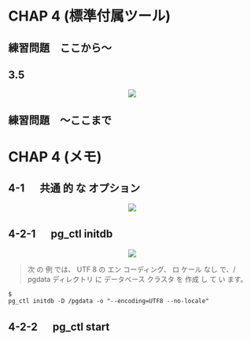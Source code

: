 # CHAP 4 (標準付属ツール)

## 練習問題　ここから～

## 3.5
<div align="center"><img src="https://user-images.githubusercontent.com/97021497/208793494-7b9e0491-c73b-4ede-97af-ec83871c0da8.png"></div> 

## 練習問題　～ここまで

# CHAP 4 (メモ)

## 4-1 　 共通 的 な オプション 

<div align="center"><img src="https://user-images.githubusercontent.com/97021497/208795413-6ade4a4f-7731-418e-bb0e-ef7007317f9c.png"></div> 

## 4-2-1 　 pg_ctl initdb

<div align="center"><img src="https://user-images.githubusercontent.com/97021497/208795736-22aebb94-963f-4719-b282-7f1d67ba6a84.png"></div> 

>次 の 例 では、 UTF 8 の エン コーディング、 ロ ケール なし で、/ pgdata ディレクトリ に データベース クラスタ を 作成 し て い ます。 

```
$
pg_ctl initdb -D /pgdata -o "--encoding=UTF8 --no-locale" 
```

## 4-2-2 　 pg_ctl start
